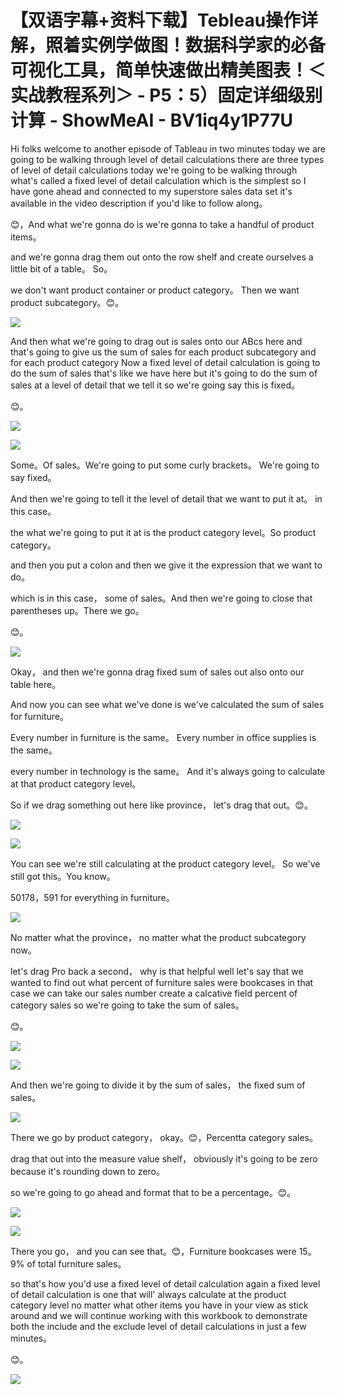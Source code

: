 # 【双语字幕+资料下载】Tebleau操作详解，照着实例学做图！数据科学家的必备可视化工具，简单快速做出精美图表！＜实战教程系列＞ - P5：5）固定详细级别计算 - ShowMeAI - BV1iq4y1P77U

Hi folks welcome to another episode of Tableau in two minutes today we are going to be walking through level of detail calculations there are three types of level of detail calculations today we're going to be walking through what's called a fixed level of detail calculation which is the simplest so I have gone ahead and connected to my superstore sales data set it's available in the video description if you'd like to follow along。

😊，And what we're gonna do is we're gonna to take a handful of product items。

 and we're gonna drag them out onto the row shelf and create ourselves a little bit of a table。 So。

 we don't want product container or product category。 Then we want product subcategory。😊。



![](img/f8bdab4545ad8d0f05bd4ea539284270_1.png)

And then what we're going to drag out is sales onto our ABcs here and that's going to give us the sum of sales for each product subcategory and for each product category Now a fixed level of detail calculation is going to do the sum of sales that's like we have here but it's going to do the sum of sales at a level of detail that we tell it so we're going say this is fixed。

😊。

![](img/f8bdab4545ad8d0f05bd4ea539284270_3.png)

![](img/f8bdab4545ad8d0f05bd4ea539284270_4.png)

Some。Of sales。We're going to put some curly brackets。 We're going to say fixed。

And then we're going to tell it the level of detail that we want to put it at。 in this case。

 the what we're going to put it at is the product category level。So product category。

 and then you put a colon and then we give it the expression that we want to do。

 which is in this case， some of sales。And then we're going to close that parentheses up。There we go。

😊。

![](img/f8bdab4545ad8d0f05bd4ea539284270_6.png)

Okay， and then we're gonna drag fixed sum of sales out also onto our table here。

 And now you can see what we've done is we've calculated the sum of sales for furniture。

 Every number in furniture is the same。 Every number in office supplies is the same。

 every number in technology is the same。 And it's always going to calculate at that product category level。

 So if we drag something out here like province， let's drag that out。😊。



![](img/f8bdab4545ad8d0f05bd4ea539284270_8.png)

![](img/f8bdab4545ad8d0f05bd4ea539284270_9.png)

You can see we're still calculating at the product category level。 So we've still got this。You know。

50178，591 for everything in furniture。

![](img/f8bdab4545ad8d0f05bd4ea539284270_11.png)

No matter what the province， no matter what the product subcategory now。

 let's drag Pro back a second， why is that helpful well let's say that we wanted to find out what percent of furniture sales were bookcases in that case we can take our sales number create a calcative field percent of category sales so we're going to take the sum of sales。

😊。

![](img/f8bdab4545ad8d0f05bd4ea539284270_13.png)

![](img/f8bdab4545ad8d0f05bd4ea539284270_14.png)

And then we're going to divide it by the sum of sales， the fixed sum of sales。



![](img/f8bdab4545ad8d0f05bd4ea539284270_16.png)

There we go by product category， okay。😊，Percentta category sales。

 drag that out into the measure value shelf， obviously it's going to be zero because it's rounding down to zero。

 so we're going to go ahead and format that to be a percentage。😊。



![](img/f8bdab4545ad8d0f05bd4ea539284270_18.png)

![](img/f8bdab4545ad8d0f05bd4ea539284270_19.png)

There you go， and you can see that。😊，Furniture bookcases were 15。9% of total furniture sales。

 so that's how you'd use a fixed level of detail calculation again a fixed level of detail calculation is one that will' always calculate at the product category level no matter what other items you have in your view as stick around and we will continue working with this workbook to demonstrate both the include and the exclude level of detail calculations in just a few minutes。

😊。

![](img/f8bdab4545ad8d0f05bd4ea539284270_21.png)
